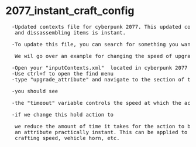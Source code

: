 # 2077_instant_craft_config

<pre>
  -Updated contexts file for cyberpunk 2077. This updated config makes it so that item crafting
   and dissassembling items is instant.
  
  -To update this file, you can search for something you want to edit and change it in the file. 
  
   We wil go over an example for changing the speed of upgrading perks. 
      
  -Open your "inputContexts.xml"  located in cyberpunk 2077 \ r6 \ config
  -Use ctrl+f to open the find menu
  -type "upgrade_attribute" and navigate to the section of the XML labeled "hold actions"
  
  -you should see <hold action="upgrade_attribute"			timeout="0.4" />
  
  -the "timeout" variable controls the speed at which the action takes place. 
  
  -if we change this hold action to <hold action="upgrade_attribute"			timeout="0.01" />
  
   we reduce the amount of time it takes for the action to be completed. This will make upgrading
   an attribute practically instant. This can be applied to any other action in this file such as
   crafting speed, vehicle horn, etc. 
</pre>
